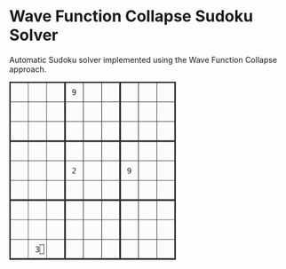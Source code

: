 # Wave Function Collapse Sudoku Solver

Automatic Sudoku solver implemented using the Wave Function Collapse approach.

![sudoku solving recording](./img/sudoku_smaller.gif)
